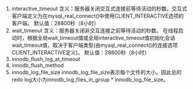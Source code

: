 1. interactive_timeout
    含义：服务器关闭交互式连接前等待活动的秒数。交互式客户端定义为在mysql_real_connect()中使用CLIENT_INTERACTIVE选项的客户端。
    默认值：28800秒（8小时）
1. wait_timeout
    含义：服务器关闭非交互连接之前等待活动的秒数。
    在线程启动时，根据全局wait_timeout值或全局interactive_timeout值初始化会话wait_timeout值，取决于客户端类型(由mysql_real_connect()的连接选项CLIENT_INTERACTIVE定义)。
    默认值：28800秒（8小时）
1. innodb_flush_log_at_timeout
1. innodb_flush_method
1. innodb_log_file_size
    innodb_log_file_size表示每个文件的大小。因此总的redo log大小为innodb_log_files_in_group * innodb_log_file_size。
